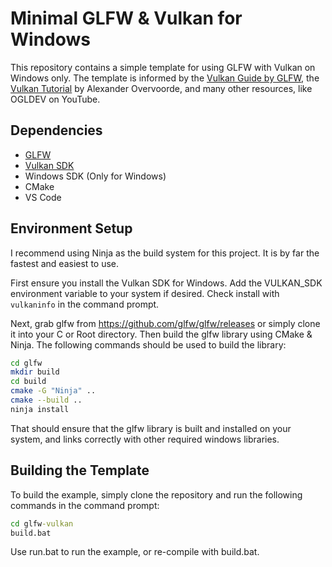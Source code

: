 # Minimal GLFW & Vulkan for Windows

This repository contains a simple template for using GLFW with Vulkan on Windows only. The template is informed by the [Vulkan Guide by GLFW](https://www.glfw.org/docs/3.3/vulkan_guide.html), the [Vulkan Tutorial](https://vulkan-tutorial.com/Introduction) by Alexander Overvoorde, and many other resources, like OGLDEV on YouTube.

## Dependencies

- [GLFW](https://www.glfw.org/)
- [Vulkan SDK](https://vulkan.lunarg.com/)
- Windows SDK (Only for Windows)
- CMake
- VS Code

## Environment Setup

I recommend using Ninja as the build system for this project. It is by far the fastest and easiest to use.

First ensure you install the Vulkan SDK for Windows. Add the VULKAN_SDK environment variable to your system if desired. Check install with `vulkaninfo` in the command prompt.

Next, grab glfw from https://github.com/glfw/glfw/releases or simply clone it into your C or Root directory. Then build the glfw library using CMake & Ninja. The following commands should be used to build the library:

```bash
cd glfw
mkdir build
cd build
cmake -G "Ninja" ..
cmake --build ..
ninja install
```

That should ensure that the glfw library is built and installed on your system, and links correctly with other required windows libraries.

## Building the Template

To build the example, simply clone the repository and run the following commands in the command prompt:

```cmd
cd glfw-vulkan
build.bat
```

Use run.bat to run the example, or re-compile with build.bat.

